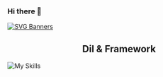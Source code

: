 ### Hi there 👋
[![SVG Banners](https://svg-banners.vercel.app/api?type=origin&text1=Merhaba%20👋%20Ben%20Sine%20Sezgin&width=1200&height=300)](https://github.com/Akshay090/svg-banners)

<h2 align="center">Dil & Framework</h2>

![My Skills](https://skillicons.dev/icons?i=bootstrap,py)

<!--
**sinesezgn/sinesezgn** is a ✨ _special_ ✨ repository because its `README.md` (this file) appears on your GitHub profile.

Here are some ideas to get you started:

- 🔭 I’m currently working on ...
- 🌱 I’m currently learning ...
- 👯 I’m looking to collaborate on ...
- 🤔 I’m looking for help with ...
- 💬 Ask me about ...
- 📫 How to reach me: ...
- 😄 Pronouns: ...
- ⚡ Fun fact: ...
-->
